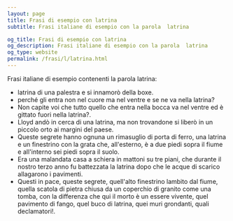 ```yaml
---
layout: page
title: Frasi di esempio con latrina 
subtitle: Frasi italiane di esempio con la parola  latrina

og_title: Frasi di esempio con latrina 
og_description: Frasi italiane di esempio con la parola  latrina
og_type: website
permalink: /frasi/l/latrina.html
---
```


Frasi italiane di esempio contenenti la parola latrina:


- latrina di una palestra e si innamorò della boxe.
- perché gli entra non nel cuore ma nel ventre e se ne va nella latrina?
- Non capite voi che tutto quello che entra nella bocca va nel ventre ed è gittato fuori nella latrina?.
- Lloyd andò in cerca di una latrina, ma non trovandone si liberò in un piccolo orto ai margini del paese.
- Queste segrete hanno ognuna un rimasuglio di porta di ferro, una latrina e un finestrino con la grata che, all'esterno, è a due piedi sopra il fiume e all'interno sei piedi sopra il suolo.
- Era una malandata casa a schiera in mattoni su tre piani, che durante il nostro terzo anno fu battezzata la latrina dopo che le acque di scarico allagarono i pavimenti.
- Questi in pace, queste segrete, quell'alto finestrino lambito dal fiume, quella scatola di pietra chiusa da un coperchio di granito come una tomba, con la differenza che qui il morto è un essere vivente, quel pavimento di fango, quel buco di latrina, quei muri grondanti, quali declamatori!.

